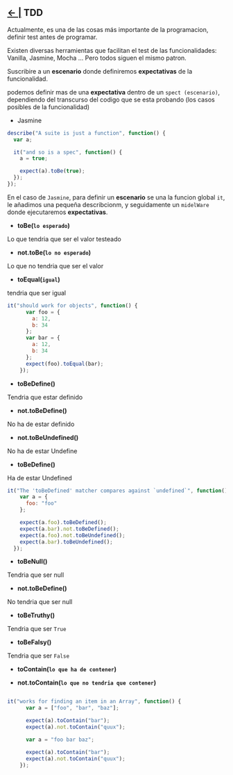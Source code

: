 ## [← |](https://github.com/VGamezz19/skylab-boot-notes/blob/dev/course/semana01/)  TDD

Actualmente, es una de las cosas más importante de la programacion, definir test antes de programar.

Existen diversas herramientas que facilitan el test de las funcionalidades: Vanilla, Jasmine, Mocha ...
Pero todos siguen el mismo patron. 

Suscribire a un **escenario** donde definiremos **expectativas** de la funcionalidad.

podemos definir mas de una **expectativa** dentro de un `spect (escenario)`, dependiendo  del transcurso del codigo que se esta probando (los casos posibles de la funcionalidad)

- Jasmine

```javascript
describe("A suite is just a function", function() {
  var a;

  it("and so is a spec", function() {
    a = true;

    expect(a).toBe(true);
  });
});
```
En el caso de `Jasmine`, para definir un **escenario** se una la funcion global `it`, le añadimos una pequeña describcionm, y seguidamente un `midelWare` donde ejecutaremos **expectativas**.

- **toBe(`lo esperado`)** 

Lo que tendria que ser el valor testeado

- **not.toBe(`lo no esperado`)**

Lo que no tendria que ser el valor

- **toEqual(`igual`)**

tendria que ser igual

```javascript
it("should work for objects", function() {
      var foo = {
        a: 12,
        b: 34
      };
      var bar = {
        a: 12,
        b: 34
      };
      expect(foo).toEqual(bar);
    });
```

- **toBeDefine()**

Tendria que estar definido

- **not.toBeDefine()**

No ha de estar definido

- **not.toBeUndefined()**

No ha de estar Undefine

- **toBeDefine()**

Ha de estar Undefined

```javascript
it("The 'toBeDefined' matcher compares against `undefined`", function() {
    var a = {
      foo: "foo"
    };

    expect(a.foo).toBeDefined();
    expect(a.bar).not.toBeDefined();
    expect(a.foo).not.toBeUndefined();
    expect(a.bar).toBeUndefined();
  });
```

- **toBeNull()**

Tendria que ser null 

- **not.toBeDefine()**

No tendria que ser null 

- **toBeTruthy()** 

Tendria que ser `True`

- **toBeFalsy()**

Tendria que ser `False`

- **toContain(`lo que ha de contener`)**

- **not.toContain(`lo que no tendria que contener`)**

```javascript

it("works for finding an item in an Array", function() {
      var a = ["foo", "bar", "baz"];

      expect(a).toContain("bar");
      expect(a).not.toContain("quux");

      var a = "foo bar baz";

      expect(a).toContain("bar");
      expect(a).not.toContain("quux");
    });
```






